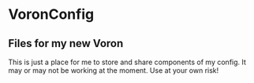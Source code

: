 # VoronConfig
Files for my new Voron
----------------------------------

This is just a place for me to store and share components of my config. It may or may not be working at the moment. Use at your own risk!
